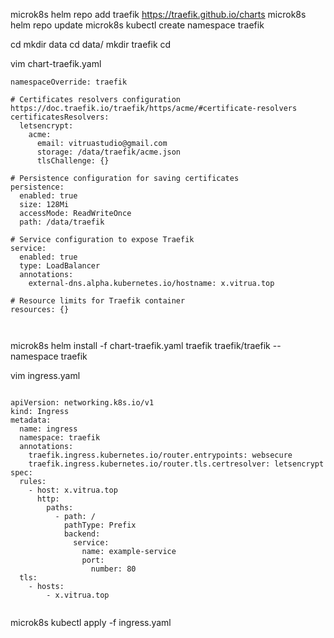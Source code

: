 microk8s helm repo add traefik https://traefik.github.io/charts
microk8s helm repo update
microk8s kubectl create namespace traefik

cd 
mkdir data
cd data/
mkdir traefik
cd

vim chart-traefik.yaml

```
namespaceOverride: traefik

# Certificates resolvers configuration https://doc.traefik.io/traefik/https/acme/#certificate-resolvers
certificatesResolvers:
  letsencrypt:
    acme:
      email: vitruastudio@gmail.com
      storage: /data/traefik/acme.json
      tlsChallenge: {}

# Persistence configuration for saving certificates
persistence:
  enabled: true
  size: 128Mi
  accessMode: ReadWriteOnce
  path: /data/traefik

# Service configuration to expose Traefik
service:
  enabled: true
  type: LoadBalancer
  annotations:
    external-dns.alpha.kubernetes.io/hostname: x.vitrua.top

# Resource limits for Traefik container
resources: {}



```



microk8s helm install -f chart-traefik.yaml traefik traefik/traefik --namespace traefik



vim ingress.yaml

```

apiVersion: networking.k8s.io/v1
kind: Ingress
metadata:
  name: ingress
  namespace: traefik
  annotations:
    traefik.ingress.kubernetes.io/router.entrypoints: websecure
    traefik.ingress.kubernetes.io/router.tls.certresolver: letsencrypt
spec:
  rules:
    - host: x.vitrua.top
      http:
        paths:
          - path: /
            pathType: Prefix
            backend:
              service:
                name: example-service
                port:
                  number: 80
  tls:
    - hosts:
        - x.vitrua.top


```

microk8s kubectl apply -f ingress.yaml
